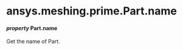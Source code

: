 # ansys.meshing.prime.Part.name

#### *property* Part.name

Get the name of Part.

<!-- !! processed by numpydoc !! -->

